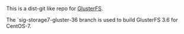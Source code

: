 This is a dist-git like repo for [GlusterFS](https://github.com/gluster/glusterfs).

The `sig-storage7-gluster-36 branch is used to build GlusterFS 3.6 for CentOS-7.
